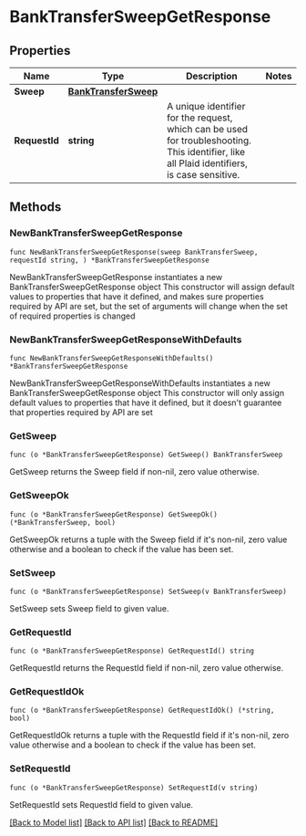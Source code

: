 # BankTransferSweepGetResponse

## Properties

Name | Type | Description | Notes
------------ | ------------- | ------------- | -------------
**Sweep** | [**BankTransferSweep**](BankTransferSweep.md) |  | 
**RequestId** | **string** | A unique identifier for the request, which can be used for troubleshooting. This identifier, like all Plaid identifiers, is case sensitive. | 

## Methods

### NewBankTransferSweepGetResponse

`func NewBankTransferSweepGetResponse(sweep BankTransferSweep, requestId string, ) *BankTransferSweepGetResponse`

NewBankTransferSweepGetResponse instantiates a new BankTransferSweepGetResponse object
This constructor will assign default values to properties that have it defined,
and makes sure properties required by API are set, but the set of arguments
will change when the set of required properties is changed

### NewBankTransferSweepGetResponseWithDefaults

`func NewBankTransferSweepGetResponseWithDefaults() *BankTransferSweepGetResponse`

NewBankTransferSweepGetResponseWithDefaults instantiates a new BankTransferSweepGetResponse object
This constructor will only assign default values to properties that have it defined,
but it doesn't guarantee that properties required by API are set

### GetSweep

`func (o *BankTransferSweepGetResponse) GetSweep() BankTransferSweep`

GetSweep returns the Sweep field if non-nil, zero value otherwise.

### GetSweepOk

`func (o *BankTransferSweepGetResponse) GetSweepOk() (*BankTransferSweep, bool)`

GetSweepOk returns a tuple with the Sweep field if it's non-nil, zero value otherwise
and a boolean to check if the value has been set.

### SetSweep

`func (o *BankTransferSweepGetResponse) SetSweep(v BankTransferSweep)`

SetSweep sets Sweep field to given value.


### GetRequestId

`func (o *BankTransferSweepGetResponse) GetRequestId() string`

GetRequestId returns the RequestId field if non-nil, zero value otherwise.

### GetRequestIdOk

`func (o *BankTransferSweepGetResponse) GetRequestIdOk() (*string, bool)`

GetRequestIdOk returns a tuple with the RequestId field if it's non-nil, zero value otherwise
and a boolean to check if the value has been set.

### SetRequestId

`func (o *BankTransferSweepGetResponse) SetRequestId(v string)`

SetRequestId sets RequestId field to given value.



[[Back to Model list]](../README.md#documentation-for-models) [[Back to API list]](../README.md#documentation-for-api-endpoints) [[Back to README]](../README.md)


